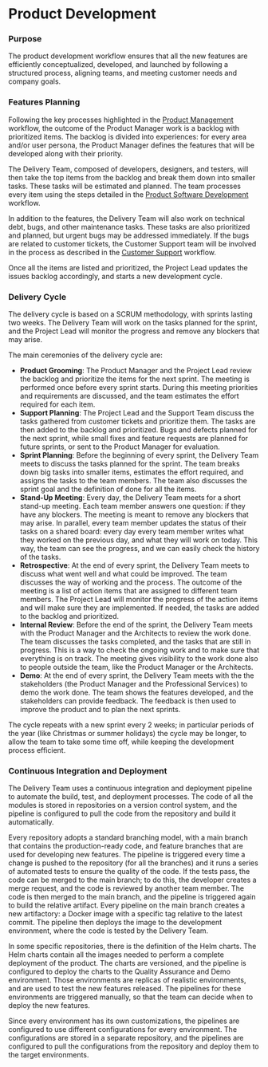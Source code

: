 # Product Development

### Purpose
The product development workflow ensures that all the new features are efficiently conceptualized, developed, and launched by following a structured process, aligning teams, and meeting customer needs and company goals.

### Features Planning

Following the key processes highlighted in the [Product Management](ProductManagement.md) workflow, the outcome of the Product Manager work is a backlog with prioritized items. The backlog is divided into experiences: for every area and/or user persona, the Product Manager defines the features that will be developed along with their priority.

The Delivery Team, composed of developers, designers, and testers, will then take the top items from the backlog and break them down into smaller tasks. These tasks will be estimated and planned. The team processes every item using the steps detailed in the [Product Software Development](ProductSoftwareDevelopment.md) workflow.

In addition to the features, the Delivery Team will also work on technical debt, bugs, and other maintenance tasks. These tasks are also prioritized and planned, but urgent bugs may be addressed immediately. If the bugs are related to customer tickets, the Customer Support team will be involved in the process as described in the [Customer Support](CustomerSupport.md) workflow.

Once all the items are listed and prioritized, the Project Lead updates the issues backlog accordingly, and starts a new development cycle.

### Delivery Cycle

The delivery cycle is based on a SCRUM methodology, with sprints lasting two weeks. The Delivery Team will work on the tasks planned for the sprint, and the Project Lead will monitor the progress and remove any blockers that may arise.

The main ceremonies of the delivery cycle are:
- **Product Grooming**: The Product Manager and the Project Lead review the backlog and prioritize the items for the next sprint. The meeting is performed once before every sprint starts. During this meeting priorities and requirements are discussed, and the team estimates the effort required for each item.
- **Support Planning**: The Project Lead and the Support Team discuss the tasks gathered from customer tickets and prioritize them. The tasks are then added to the backlog and prioritized. Bugs and defects planned for the next sprint, while small fixes and feature requests are planned for future sprints, or sent to the Product Manager for evaluation.
- **Sprint Planning**: Before the beginning of every sprint, the Delivery Team meets to discuss the tasks planned for the sprint. The team breaks down big tasks into smaller items, estimates the effort required, and assigns the tasks to the team members. The team also discusses the sprint goal and the definition of done for all the items.
- **Stand-Up Meeting**: Every day, the Delivery Team meets for a short stand-up meeting. Each team member answers one question: if they have any blockers. The meeting is meant to remove any blockers that may arise. In parallel, every team member updates the status of their tasks on a shared board: every day every team member writes what they worked on the previous day, and what they will work on today. This way, the team can see the progress, and we can easily check the history of the tasks.
- **Retrospective**: At the end of every sprint, the Delivery Team meets to discuss what went well and what could be improved. The team discusses the way of working and the process. The outcome of the meeting is a list of action items that are assigned to different team members. The Project Lead will monitor the progress of the action items and will make sure they are implemented. If needed, the tasks are added to the backlog and prioritized.
- **Internal Review**: Before the end of the sprint, the Delivery Team meets with the Product Manager and the Architects to review the work done. The team discusses the tasks completed, and the tasks that are still in progress. This is a way to check the ongoing work and to make sure that everything is on track. The meeting gives visibility to the work done also to people outside the team, like the Product Manager or the Architects.
- **Demo**: At the end of every sprint, the Delivery Team meets with the the stakeholders (the Product Manager and the Professional Services) to demo the work done. The team shows the features developed, and the stakeholders can provide feedback. The feedback is then used to improve the product and to plan the next sprints.

The cycle repeats with a new sprint every 2 weeks; in particular periods of the year (like Christmas or summer holidays) the cycle may be longer, to allow the team to take some time off, while keeping the development process efficient.

### Continuous Integration and Deployment

The Delivery Team uses a continuous integration and deployment pipeline to automate the build, test, and deployment processes. The code of all the modules is stored in repositories on a version control system, and the pipeline is configured to pull the code from the repository and build it automatically.

Every repository adopts a standard branching model, with a main branch that contains the production-ready code, and feature branches that are used for developing new features.
The pipeline is triggered every time a change is pushed to the repository (for all the branches) and it runs a series of automated tests to ensure the quality of the code. If the tests pass, the code can be merged to the main branch; to do this, the developer creates a merge request, and the code is reviewed by another team member. The code is then merged to the main branch, and the pipeline is triggered again to build the relative artifact. Every pipeline on the main branch creates a new artifactory: a Docker image with a specific tag relative to the latest commit. The pipeline then deploys the image to the development environment, where the code is tested by the Delivery Team.

In some specific repositories, there is the definition of the Helm charts. The Helm charts contain all the images needed to perform a complete deployment of the product. The charts are versioned, and the pipeline is configured to deploy the charts to the Quality Assurance and Demo environment. Those environments are replicas of realistic environments, and are used to test the new features released. The pipelines for these environments are triggered manually, so that the team can decide when to deploy the new features.

Since every environment has its own customizations, the pipelines are configured to use different configurations for every environment. The configurations are stored in a separate repository, and the pipelines are configured to pull the configurations from the repository and deploy them to the target environments.
